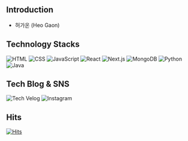 Introduction
-------------
* 허가온 (Heo Gaon)

Technology Stacks
-------------
<img src="https://img.shields.io/badge/HTML5-E34F26?style=flat-square&logo=html5&logoColor=white" alt="HTML"/> <img src="https://img.shields.io/badge/CSS-1572B6?style=flat-square&logo=css3&logoColor=white" alt="CSS"/> <img src="https://img.shields.io/badge/JavaScript-F7DF1E?style=flat-square&logo=javascript&logoColor=black" alt="JavaScript"/> <img src="https://img.shields.io/badge/React-61DAFB?style=flat-square&logo=react&logoColor=white" alt="React"/> <img src="https://img.shields.io/badge/Next.js-000000?style=flat-square&logo=nextdotjs&logoColor=white" alt="Next.js"/> <img src="https://img.shields.io/badge/MongoDB-47A248?style=flat-square&logo=mongodb&logoColor=white" alt="MongoDB"/> <img src="https://img.shields.io/badge/Python-3776AB?style=flat-square&logo=python&logoColor=white" alt="Python"/> <img src="https://img.shields.io/badge/Java-007396?style=flat-square&logo=java&logoColor=white" alt="Java"/>

Tech Blog & SNS
-------------
<a href="https://velog.io/@rkdhs/posts" target="_blank" style="text-decoration: none; border: none;">
  <img src="https://img.shields.io/badge/Tech%20Velog-20C997?style=flat-square&logo=velog&logoColor=white" alt="Tech Velog"/>
</a>
<a href="https://www.instagram.com/dev_rkdhs/" target="_blank" style="text-decoration: none; border: none;">
  <img src="https://img.shields.io/badge/Instagram-E4405F?style=flat-square&logo=instagram&logoColor=white" alt="Instagram"/>
</a>

Hits
-------------
[![Hits](https://hits.seeyoufarm.com/api/count/incr/badge.svg?url=https%3A%2F%2Fgithub.com%2FRKDH2&count_bg=%2379C83D&title_bg=%23A49D9D&icon=github.svg&icon_color=%23000000&title=hits&edge_flat=true)](https://hits.seeyoufarm.com)
